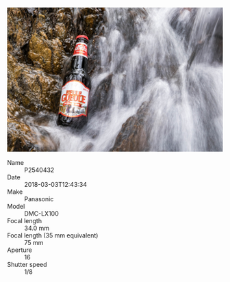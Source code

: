 [![P2540432](/photos/hd/P2540432.jpg)](/photos/full/P2540432.jpg?raw=true)

<dl>
  <dt>Name</dt>
  <dd>P2540432</dd>
  <dt>Date</dt>
  <dd>2018-03-03T12:43:34</dd>
  <dt>Make</dt>
  <dd>Panasonic</dd>
  <dt>Model</dt>
  <dd>DMC-LX100</dd>
  <dt>Focal length</dt>
  <dd>34.0 mm</dd>
  <dt>Focal length (35 mm equivalent)</dt>
  <dd>75 mm</dd>
  <dt>Aperture</dt>
  <dd>16</dd>
  <dt>Shutter speed</dt>
  <dd>1/8</dd>
</dl>
